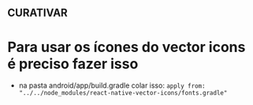 ## CURATIVAR

# Para usar os ícones do vector icons é preciso fazer isso
- na pasta android/app/build.gradle colar isso:
`apply from: "../../node_modules/react-native-vector-icons/fonts.gradle"`